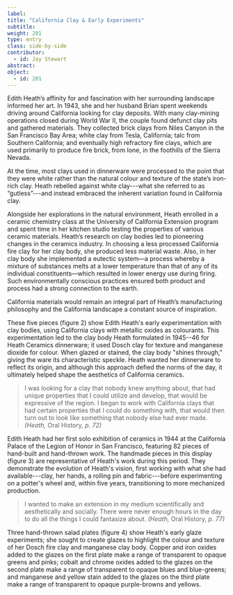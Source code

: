 ```yaml
---
label: 
title: "California Clay & Early Experiments"
subtitle:
weight: 201
type: entry
class: side-by-side
contributor:
  - id: Jay Stewart
abstract:
object:
  - id: 201
---
```

Edith Heath’s affinity for and fascination with her surrounding landscape informed her art. In 1943, she and her husband Brian spent weekends driving around California looking for clay deposits. With many clay-mining operations closed during World War II, the couple found defunct clay pits and gathered materials. They collected brick clays from Niles Canyon in the San Francisco Bay Area; white clay from Tesla, California; talc from Southern California; and eventually high refractory fire clays, which are used primarily to produce fire brick, from Ione, in the foothills of the Sierra Nevada.

At the time, most clays used in dinnerware were processed to the point that they were white rather than the natural colour and texture of the state’s iron-rich clay. Heath rebelled against white clay---what she referred to as “gutless”---and instead embraced the inherent variation found in California clay.

Alongside her explorations in the natural environment, Heath enrolled in a ceramic chemistry class at the University of California Extension program and spent time in her kitchen studio testing the properties of various ceramic materials. Heath’s research on clay bodies led to pioneering changes in the ceramics industry. In choosing a less processed California fire clay for her clay body, she produced less material waste. Also, in her clay body she implemented a eutectic system—a process whereby a mixture of substances melts at a lower temperature than that of any of its individual constituents—which resulted in lower energy use during firing. Such environmentally conscious practices ensured both product and process had a strong connection to the earth.

California materials would remain an integral part of Heath’s manufacturing philosophy and the California landscape a constant source of inspiration.

These five pieces (figure 2) show Edith Heath's early experimentation with clay bodies, using California clays with metallic oxides as colourants. This experimentation led to the clay body Heath formulated in 1945--46 for Heath Ceramics dinnerware; it used Dosch clay for texture and manganese dioxide for colour. When glazed or stained, the clay body "shines through," giving the ware its characteristic speckle. Heath wanted her dinnerware to reflect its origin, and although this approach defied the norms of the day, it ultimately helped shape the aesthetics of California ceramics.

> I was looking for a clay that nobody knew anything about, that had unique properties that I could utilize and develop, that would be expressive of the region. I began to work with California clays that had certain properties that I could do something with, that would then turn out to look like something that nobody else had ever made. *(Heath,* Oral History, *p. 72)*

Edith Heath had her first solo exhibition of ceramics in 1944 at the California Palace of the Legion of Honor in San Francisco, featuring 82 pieces of hand-built and hand-thrown work. The handmade pieces in this display (figure 3) are representative of Heath's work during this period. They demonstrate the evolution of Heath's vision, first working with what she had available---clay, her hands, a rolling pin and fabric---before experimenting on a potter's wheel and, within five years, transitioning to more mechanized production.

> I wanted to make an extension in my medium scientifically and aesthetically and socially. There were never enough hours in the day to do all the things I could fantasize about. *(Heath,* Oral History, *p. 77)*

Three hand-thrown salad plates (figure 4) show Heath's early glaze experiments; she sought to create glazes to highlight the colour and texture of her Dosch fire clay and manganese clay body. Copper and iron oxides added to the glazes on the first plate make a range of transparent to opaque greens
and pinks; cobalt and chrome oxides added to the glazes on the second plate make a range of transparent to opaque blues and blue-greens; and manganese and yellow stain added to the glazes on the third plate make a range of transparent to opaque purple-browns and yellows.
